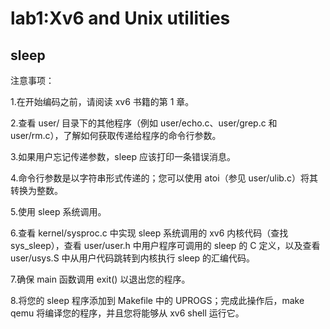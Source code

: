 # lab1:Xv6 and Unix utilities
## sleep
注意事项：
  
  1.在开始编码之前，请阅读 xv6 书籍的第 1 章。
  
  2.查看 user/ 目录下的其他程序（例如 user/echo.c、user/grep.c 和 user/rm.c），了解如何获取传递给程序的命令行参数。
  
  3.如果用户忘记传递参数，sleep 应该打印一条错误消息。
  
  4.命令行参数是以字符串形式传递的；您可以使用 atoi（参见 user/ulib.c）将其转换为整数。
  
  5.使用 sleep 系统调用。
  
  6.查看 kernel/sysproc.c 中实现 sleep 系统调用的 xv6 内核代码（查找 sys_sleep），查看 user/user.h 中用户程序可调用的 sleep 的 C 定义，以及查看 user/usys.S 中从用户代码跳转到内核执行 sleep 的汇编代码。
  
  7.确保 main 函数调用 exit() 以退出您的程序。
  
  8.将您的 sleep 程序添加到 Makefile 中的 UPROGS；完成此操作后，make qemu 将编译您的程序，并且您将能够从 xv6 shell 运行它。
